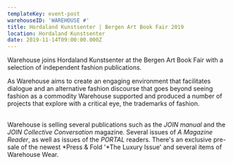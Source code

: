 ```yaml
---
templateKey: event-post
warehouseID: 'WAREHOUSE #'
title: Hordaland Kunstsenter | Bergen Art Book Fair 2019
location: Hordaland Kunstsenter
date: 2019-11-14T09:00:00.000Z
---
```

Warehouse joins Hordaland Kunstsenter at the Bergen Art Book Fair with a selection of independent fashion publications.

As Warehouse aims to create an engaging environment that facilitates dialogue and an alternative fashion discourse that goes beyond seeing fashion as a commodity Warehouse supported and produced a number of projects that explore with a critical eye, the trademarks of fashion. 

\
Warehouse is selling several publications such as the *JOIN manual* and the *JOIN Collective Conversation* magazine. Several issues of *A Magazine Reader*, as well as issues of the *PORTAL* readers. There's an exclusive pre-sale of the newest *Press & Fold '*The Luxury Issue' and several items of Warehouse Wear.